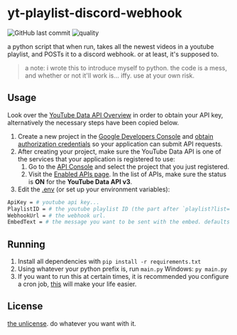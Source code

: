 # yt-playlist-discord-webhook

![GitHub last commit](https://img.shields.io/github/last-commit/AndyThePie/yt-playlist-discord-webhook?style=flat-square) ![quality](https://img.shields.io/badge/quality-none-red?style=flat-square)

a python script that when run, takes all the newest videos in a youtube playlist, and POSTs it to a discord webhook. or at least, it's supposed to. 

> a note: i wrote this to introduce myself to python. the code is a mess, and whether or not it'll work is... iffy. use at your own risk.

## Usage

Look over the [YouTube Data API Overview](https://developers.google.com/youtube/v3/getting-started) in order to obtain your API key, alternatively the necessary steps have been copied below.
1. Create a new project in the [Google Developers Console](https://console.developers.google.com/) and [obtain authorization credentials](https://developers.google.com/youtube/registering_an_application) so your application can submit API requests.
2. After creating your project, make sure the YouTube Data API is one of the services that your application is registered to use: 
    1. Go to the [API Console](https://console.developers.google.com/) and select the project that you just registered.
    2. Visit the [Enabled APIs page](https://console.developers.google.com/apis/enabled).  In the list of APIs, make sure the status is **ON** for the **YouTube Data API v3**.
3. Edit the [.env](/.env) (or set up your environment variables): 

```sh
ApiKey = # youtube api key...
PlaylistID = # the youtube playlist ID (the part after `playlist?list=`)
WebhookUrl = # the webhook url.
EmbedText = # the message you want to be sent with the embed. defaults to: `New video in playlist!` you can also say `videoURL` to send the video's URL.
```

## Running

1. Install all dependencies with `pip install -r requirements.txt`
2. Using whatever your python prefix is, run `main.py`
Windows: `py main.py`
3. If you want to run this at certain times, it is recommended you configure a cron job, [this](https://crontab.guru/) will make your life easier.

## License

[the unlicense](https://unlicense.org/). do whatever you want with it.
